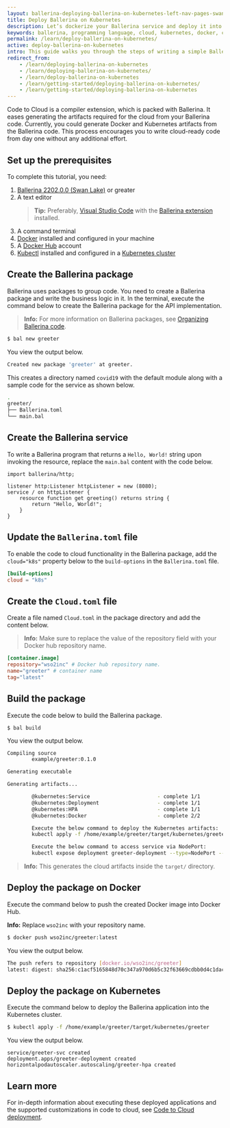 ```yaml
---
layout: ballerina-deploying-ballerina-on-kubernetes-left-nav-pages-swanlake
title: Deploy Ballerina on Kubernetes
description: Let’s dockerize your Ballerina service and deploy it into Kubernetes.
keywords: ballerina, programming language, cloud, kubernetes, docker, cloud-native
permalink: /learn/deploy-ballerina-on-kubernetes/
active: deploy-ballerina-on-kubernetes
intro: This guide walks you through the steps of writing a simple Ballerina service, dockerizing the application, and deploy it in Kubernetes.
redirect_from:
    - /learn/deploying-ballerina-on-kubernetes
    - /learn/deploying-ballerina-on-kubernetes/
    - /learn/deploy-ballerina-on-kubernetes
    - /learn/getting-started/deploying-ballerina-on-kubernetes/
    - /learn/getting-started/deploying-ballerina-on-kubernetes
---
```


Code to Cloud is a compiler extension, which is packed with Ballerina. It eases generating the artifacts required for the cloud from your Ballerina code. Currently, you could generate Docker and Kubernetes artifacts from the Ballerina code. This process encourages you to write cloud-ready code from day one without any additional effort. 

## Set up the prerequisites

To complete this tutorial, you need:

1. [Ballerina 2202.0.0 (Swan Lake)](https://ballerina.io/learn/installing-ballerina/setting-up-ballerina/) or greater
2. A text editor
    >**Tip:** Preferably, <a href="https://code.visualstudio.com/" target="_blank">Visual Studio Code</a> with the <a href="https://marketplace.visualstudio.com/items?itemName=WSO2.ballerina" target="_blank">Ballerina extension</a> installed.
3. A command terminal
4. [Docker](https://www.docker.com/) installed and configured in your machine
5. A [Docker Hub](https://hub.docker.com/) account
6. [Kubectl](https://kubernetes.io/docs/tasks/tools/) installed and configured in a [Kubernetes cluster](https://minikube.sigs.k8s.io/docs/start/)

## Create the Ballerina package

Ballerina uses packages to group code. You need to create a Ballerina package and write the business logic in it. In the terminal, execute the command below to create the Ballerina package for the API implementation.

> **Info:** For more information on Ballerina packages, see [Organizing Ballerina code](/learn/organizing-ballerina-code/).

```bash
$ bal new greeter
```

You view the output below.


```bash
Created new package 'greeter' at greeter.
```

This creates a directory named `covid19` with the default module along with a sample code for the service as shown below. 

```bash
.
greeter/
├── Ballerina.toml
└── main.bal
```

## Create the Ballerina service

To write a Ballerina program that returns a `Hello, World!` string upon invoking the resource, replace the `main.bal` content with the code below.

```ballerina
import ballerina/http;

listener http:Listener httpListener = new (8080);
service / on httpListener {
    resource function get greeting() returns string { 
        return "Hello, World!"; 
    }
}
```

## Update the `Ballerina.toml` file

To enable the code to cloud functionality in the Ballerina package, add the `cloud="k8s"` property below to the `build-options` in the `Ballerina.toml` file.

```toml
[build-options]
cloud = "k8s"
```

## Create the `Cloud.toml` file

Create a file named `Cloud.toml` in the package directory and add the content below. 

>**Info:** Make sure to replace the value of the repository field with your Docker hub repository name.

```toml
[container.image]
repository="wso2inc" # Docker hub repository name.
name="greeter" # container name
tag="latest"
```

## Build the package

Execute the code below to build the Ballerina package.

```ballerina
$ bal build
```

You view the output below.

```bash
Compiling source
        example/greeter:0.1.0

Generating executable

Generating artifacts...

        @kubernetes:Service                      - complete 1/1
        @kubernetes:Deployment                   - complete 1/1
        @kubernetes:HPA                          - complete 1/1
        @kubernetes:Docker                       - complete 2/2 

        Execute the below command to deploy the Kubernetes artifacts: 
        kubectl apply -f /home/example/greeter/target/kubernetes/greeter

        Execute the below command to access service via NodePort: 
        kubectl expose deployment greeter-deployment --type=NodePort --name=greeter-svc-local
```

>**Info:** This generates the cloud artifacts inside the `target/` directory.

## Deploy the package on Docker

Execute the command below to push the created Docker image into Docker Hub.

**Info:** Replace `wso2inc` with your repository name.

```bash
$ docker push wso2inc/greeter:latest
```

You view the output below.

```bash
The push refers to repository [docker.io/wso2inc/greeter]
latest: digest: sha256:c1acf5165848d70c347a970d6b5c32f63669cdbb0d4c1daca2c91cfbe32f61b2 size: 13718
```

## Deploy the package on Kubernetes

Execute the command below to deploy the Ballerina application into the Kubernetes cluster.

```bash
$ kubectl apply -f /home/example/greeter/target/kubernetes/greeter
```
You view the output below.

```ballerina
service/greeter-svc created
deployment.apps/greeter-deployment created
horizontalpodautoscaler.autoscaling/greeter-hpa created
```

## Learn more

For in-depth information about executing these deployed applications and the supported customizations in code to cloud, see [Code to Cloud deployment](/learn/run-ballerina-programs-in-the-cloud/code-to-cloud-deployment/).
 